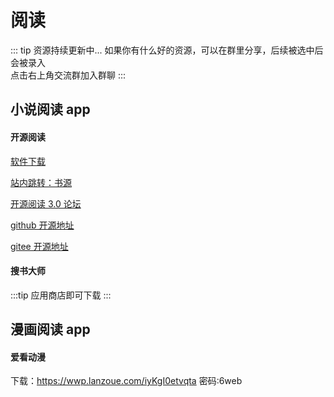 # 阅读

::: tip 资源持续更新中...
如果你有什么好的资源，可以在群里分享，后续被选中后会被录入 <br>
点击右上角交流群加入群聊
:::

## 小说阅读 app

#### 开源阅读

[软件下载](https://kunfei.lanzoui.com/b0f810h4b)

[站内跳转：书源](/book/booksource.md#源仓库)

[开源阅读 3.0 论坛](https://www.5yd.cc/thread-38.htm)

[github 开源地址](https://github.com/gedoor/legado)

[gitee 开源地址](https://gitee.com/mirrors/Legado?_from=gitee_search#%E9%98%85%E8%AF%BB30)

#### 搜书大师

:::tip
应用商店即可下载
:::

## 漫画阅读 app

#### 爱看动漫

下载：https://wwp.lanzoue.com/iyKgI0etvqta
密码:6web

